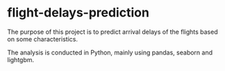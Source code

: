 # flight-delays-prediction
The purpose of this project is to predict arrival delays of the flights based on some characteristics.

The analysis is conducted in Python, mainly using pandas, seaborn and lightgbm.
